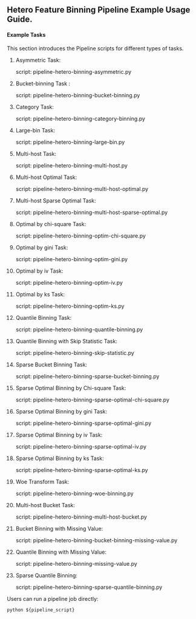 ## Hetero Feature Binning Pipeline Example Usage Guide.

#### Example Tasks

This section introduces the Pipeline scripts for different types of tasks.

1. Asymmetric Task:

    script: pipeline-hetero-binning-asymmetric.py

2. Bucket-binning Task :

    script: pipeline-hetero-binning-bucket-binning.py

3. Category Task:

    script: pipeline-hetero-binning-category-binning.py

4. Large-bin Task:

    script: pipeline-hetero-binning-large-bin.py

5. Multi-host Task:

    script: pipeline-hetero-binning-multi-host.py

6. Multi-host Optimal Task:
    
    script: pipeline-hetero-binning-multi-host-optimal.py

7. Multi-host Sparse Optimal Task:
    
    script: pipeline-hetero-binning-multi-host-sparse-optimal.py

8. Optimal by chi-square Task:
    
    script: pipeline-hetero-binning-optim-chi-square.py

9. Optimal by gini Task:
    
    script: pipeline-hetero-binning-optim-gini.py

10. Optimal by iv Task:
    
    script: pipeline-hetero-binning-optim-iv.py

11. Optimal by ks Task:
    
    script: pipeline-hetero-binning-optim-ks.py

12. Quantile Binning Task:
    
    script: pipeline-hetero-binning-quantile-binning.py

13. Quantile Binning with Skip Statistic Task:
    
    script: pipeline-hetero-binning-skip-statistic.py

14. Sparse Bucket Binning Task:
    
    script: pipeline-hetero-binning-sparse-bucket-binning.py

15. Sparse Optimal Binning by Chi-square Task:
    
    script: pipeline-hetero-binning-sparse-optimal-chi-square.py

16. Sparse Optimal Binning by gini Task:
    
    script: pipeline-hetero-binning-sparse-optimal-gini.py

17. Sparse Optimal Binning by iv Task:
    
    script: pipeline-hetero-binning-sparse-optimal-iv.py

18. Sparse Optimal Binning by ks Task:
    
    script: pipeline-hetero-binning-sparse-optimal-ks.py

19. Woe Transform Task:
    
    script: pipeline-hetero-binning-woe-binning.py

20. Multi-host Bucket Task:

    script: pipeline-hetero-binning-multi-host-bucket.py

21. Bucket Binning with Missing Value:

    script: pipeline-hetero-binning-bucket-binning-missing-value.py

22. Quantile Binning with Missing Value:

    script: pipeline-hetero-binning-missing-value.py

23. Sparse Quantile Binning:

    script: pipeline-hetero-binning-sparse-quantile-binning.py


Users can run a pipeline job directly:

    python ${pipeline_script}
